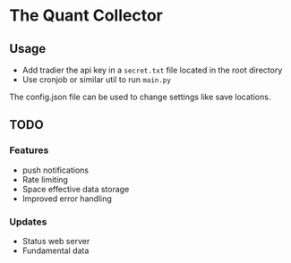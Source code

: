 # The Quant Collector

## Usage

- Add tradier the api key in a `secret.txt` file located in the root directory
- Use cronjob or similar util to run `main.py`

The config.json file can be used to change settings like save locations.

## TODO

### Features

- push notifications
- Rate limiting
- Space effective data storage
- Improved error handling

### Updates

- Status web server
- Fundamental data